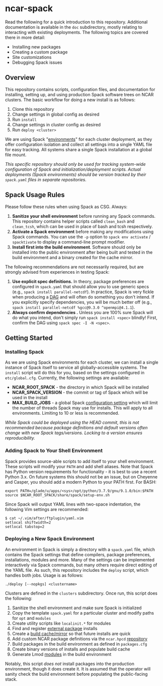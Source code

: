 # ncar-spack
Read the following for a quick introduction to this repository. Additional documentation is available in the `doc` subdirectory, mostly relating to interacting with existing deployments. The following topics are covered there in more detail:

 - Installing new packages
 - Creating a custom package
 - Site customizations
 - Debugging Spack issues

## Overview
This repository contains scripts, configuration files, and documentation for installing, setting up, and using production Spack software trees on NCAR clusters. The basic workflow for doing a new install is as follows:

 1. Clone this repository
 2. Change settings in global config as desired
 3. Run `install` 
 4. Change settings in cluster config as desired
 5. Run `deploy <cluster>`

We are using Spack "[environments](https://spack.readthedocs.io/en/latest/environments.html)" for each cluster deployment, as they offer configuration isolation and collect all settings into a single YAML file for easy tracking. All systems share a single Spack installation at a global file mount.

*This specific repository should only be used for tracking system-wide configuration of Spack and initialization/deployment scripts. Actual deployments (Spack environments) should be version tracked by their `spack.yaml` files in separate repositories.*

## Spack Usage Rules

Please follow these rules when using Spack as CSG. Always:

1. **Sanitize your shell environment** before running any Spack commands. This repository contains helper scripts called `clean_bash` and `clean_tcsh`, which can be used in place of bash and tcsh respectively.
2. **Activate a Spack environment** before making any modifications using Spack commands. You can use the `-p` option to `spack env activate` / `spacktivate` to display a command-line prompt modifier.
3. **Install first into the build environment**. Software should only be installed into the public environment after being built and tested in the build environment and a binary created for the cache mirror.

The following recommendations are not necessarily required, but are strongly advised from experiences in testing Spack:

1. **Use explicit spec definitions.** In theory, package preferences are configured in `spack.yaml` that should allow you to use generic specs (e.g., `spack install parallel-netcdf`). In practice, Spack is very fickle when producing a [DAG](https://spack-tutorial.readthedocs.io/en/latest/tutorial_basics.html#installing-packages) and will often do something you don't intend. If you explicitly specify dependencies, you will be much better off (e.g., `spack install parallel-netcdf %gcc@9.3.0 ^openmpi@4.1.1`).
2. **Always confirm dependencies .** Unless you are 100% sure Spack will do what you intend, don't simply run `spack install <spec>` blindly! First, confirm the DAG using `spack spec -I -N <spec>`.

## Getting Started
### Installing Spack
As we are using Spack environments for each cluster, we can install a single instance of Spack itself to service all globally-accessible systems. The `install` script will do this for you, based on the settings configured in `etc/global.cfg`. Currently, the following settings are available:

 - **NCAR_ROOT_SPACK** - the directory in which Spack will be installed
 - **NCAR_SPACK_VERSION** - the commit or tag of Spack which will be used in the install
 - **MAX_BUILD_JOBS** - a global Spack [configuration setting](https://spack.readthedocs.io/en/latest/config_yaml.html#build-jobs) which will limit the number of threads Spack may use for installs. This will apply to all environments. Limiting to 10 or less is recommended.

*While Spack could be deployed using the HEAD commit, this is not recommended because package definitions and default versions often change with new Spack tags/versions. Locking to a version ensures reproducibility.*

### Adding Spack to Your Shell Environment
Spack provides source-able scripts to add itself to your shell environment. These scripts will modify your `PATH` and add shell aliases. Note that Spack has Python version requirements for functionality - it is best to use a recent Python 3.x. On future systems this should not be an issue, but on Cheyenne and Casper, you should add a modern Python to your PATH first. For BASH:
```
export PATH=/glade/u/apps/<sys>/opt/python/3.7.9/gnu/9.1.0/bin:$PATH
source $NCAR_ROOT_SPACK/share/spack/setup-env.sh
```

Since Spack will output YAML lines with two-space indentation, the following Vim settings are recommended:
```
$ cat ~/.vim/after/ftplugin/yaml.vim
setlocal shiftwidth=2
setlocal tabstop=2
```
### Deploying a New Spack Environment
An environment in Spack is simply a directory with a `spack.yaml` file, which contains the Spack settings that define compilers, package preferences, installations, modules and more. Many of the settings can be implemented interactively via Spack commands, but many others require direct editing of the YAML file. As such, this repository includes the `deploy` script, which handles both jobs. Usage is as follows:
```
./deploy [--nopkgs] <clustername>
```
Clusters are defined in the `clusters` subdirectory. Once run, this script does the following:

1. Sanitize the shell environment and make sure Spack is initialized
2. Copy the template `spack.yaml` for a particular cluster and modify paths for `opt` and `modules`
3. Create utility scripts like `localinit.*` for modules
4. Find and register [external package](https://spack.readthedocs.io/en/latest/build_settings.html#external-packages) installs
5. Create a [build cache/mirror](https://spack.readthedocs.io/en/latest/binary_caches.html) so that future installs are quick
6. Add custom NCAR package definitions via the `ncar.hpcd` [repository](https://spack.readthedocs.io/en/latest/repositories.html)
7. Build packages in the build environment as defined in `packages.cfg`
8. Create binary versions of installs and populate build cache
9. Generate Lmod [modules](https://spack-tutorial.readthedocs.io/en/latest/tutorial_modules.html#hierarchical-module-files) in the build environment

Notably, this script *does not* install packages into the production environment, though it does create it. It is assumed that the operator will sanity check the build environment before populating the public-facing stack. 
